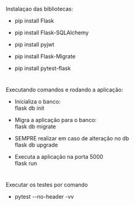 Instalaçao das bibliotecas:
* pip install Flask
* pip install Flask-SQLAlchemy
* pip install pyjwt
* pip install Flask-Migrate
* pip install pytest-flask

  #
Executando comandos e rodando a aplicação:
* Inicializa o banco:<br>
 flask db init
   
 
* Migra a aplicação para o banco: <br>
  flask db migrate

* SEMPRE realizar em caso de alteração no db <br>
  flask db upgrade

* Executa a aplicação na porta 5000 <br>
  flask run
#
Executar os testes por comando
* pytest --no-header -vv

